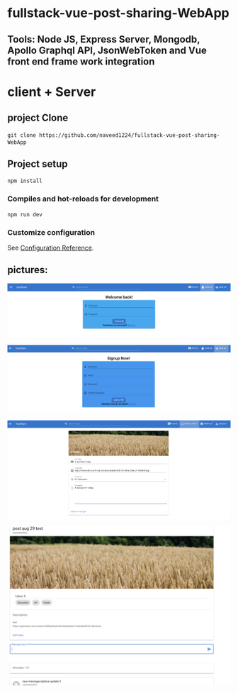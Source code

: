 # fullstack-vue-post-sharing-WebApp

## Tools: Node JS, Express Server, Mongodb, Apollo Graphql API, JsonWebToken and Vue front end frame work integration

# client + Server

## project Clone
```
git clone https://github.com/naveed1224/fullstack-vue-post-sharing-WebApp
```

## Project setup
```
npm install
```

### Compiles and hot-reloads for development
```
npm run dev
```

### Customize configuration
See [Configuration Reference](https://cli.vuejs.org/config/).

## pictures:

![screenshot](images/pic1.png)

![screenshot](images/pic2.png)

![screenshot](images/pic3.png)

![screenshot](images/pic4.png)

